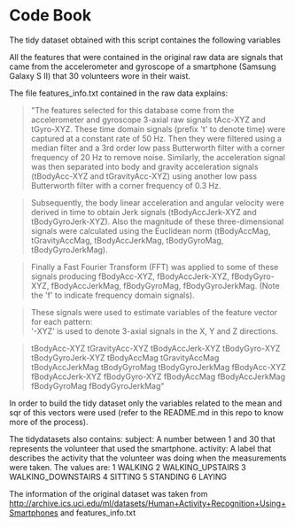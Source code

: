 # Code Book
The tidy dataset obtained with this script containes the following variables

All the features that were contained in the original raw data are signals that came from the accelerometer and gyroscope of a smartphone (Samsung Galaxy S II) that 30 volunteers wore in their waist.


The file features_info.txt contained in the raw data explains: 

>"The features selected for this database come from the accelerometer and gyroscope 3-axial raw signals tAcc-XYZ and tGyro-XYZ. These time domain signals (prefix 't' to denote time) were captured at a constant rate of 50 Hz. Then they were filtered using a median filter and a 3rd order low pass Butterworth filter with a corner frequency of 20 Hz to remove noise. Similarly, the acceleration signal was then separated into body and gravity acceleration signals (tBodyAcc-XYZ and tGravityAcc-XYZ) using another low pass Butterworth filter with a corner frequency of 0.3 Hz. 

>Subsequently, the body linear acceleration and angular velocity were derived in time to obtain Jerk signals (tBodyAccJerk-XYZ and tBodyGyroJerk-XYZ). Also the magnitude of these three-dimensional signals were calculated using the Euclidean norm (tBodyAccMag, tGravityAccMag, tBodyAccJerkMag, tBodyGyroMag, tBodyGyroJerkMag). 

>Finally a Fast Fourier Transform (FFT) was applied to some of these signals producing fBodyAcc-XYZ, fBodyAccJerk-XYZ, fBodyGyro-XYZ, fBodyAccJerkMag, fBodyGyroMag, fBodyGyroJerkMag. (Note the 'f' to indicate frequency domain signals). 

>These signals were used to estimate variables of the feature vector for each pattern:  
>'-XYZ' is used to denote 3-axial signals in the X, Y and Z directions.

>tBodyAcc-XYZ
>tGravityAcc-XYZ
>tBodyAccJerk-XYZ
>tBodyGyro-XYZ
>tBodyGyroJerk-XYZ
>tBodyAccMag
>tGravityAccMag
>tBodyAccJerkMag
>tBodyGyroMag
>tBodyGyroJerkMag
>fBodyAcc-XYZ
>fBodyAccJerk-XYZ
>fBodyGyro-XYZ
>fBodyAccMag
>fBodyAccJerkMag
>fBodyGyroMag
>fBodyGyroJerkMag"

In order to build the tidy dataset only the variables related to the mean and sqr of this vectors were used (refer to the README.md in this repo to know more of the process).

The tidydatasets also contains:
subject: A number between 1 and 30 that represents the volunteer that used the smartphone.
activity: A label that describes the activity that the volunteer was doing when the measurements were taken. The values are:
1 WALKING
2 WALKING_UPSTAIRS
3 WALKING_DOWNSTAIRS
4 SITTING
5 STANDING
6 LAYING 


The information of the original dataset was taken from http://archive.ics.uci.edu/ml/datasets/Human+Activity+Recognition+Using+Smartphones
and features_info.txt 